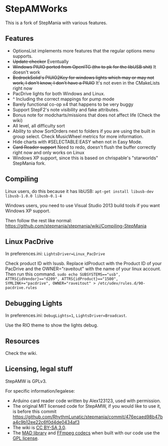 StepAMWorks
=========

This is a fork of StepMania with various features.

## Features
* OptionsList implements more features that the regular options menu supports.
* ~~Update checker~~ Eventually
* ~~Windows PIUIO ported from OpenITG (thx to pk for the libUSB shit)~~ It doesn't work
* ~~BedrockSolid's PIUIO2Key for windows lights which may or may not work, I don't know, I don't have a PIUIO~~ It's not even in the CMakeLists right now
* PacDrive lights for both Windows and Linux.
* ^ Including the correct mappings for pump mode
* Barely functional co-op x4 that happens to be very buggy
* Support StepF2's note visibility and fake attributes.
* Bonus note for modcharts/missions that does not affect life (Check the wiki)
* All level, all difficulty sort
* Ability to show SortOrders next to folders if you are using the built in group select. Check MusicWheel metrics for more information.
* Hide charts with #SELECTABLE:EASY when not in Easy Mode.
* ~~Card Reader support~~ Need to redo, doesn't flush the buffer correctly right now and only works on Linux
* Windows XP support, since this is based on chrispable's "starworlds" StepMania fork.

## Compiling

Linux users, do this because it has libUSB: `apt-get install libusb-dev libusb-1.0.0 libusb-0.1-4`

Windows users, you need to use Visual Studio 2013 build tools if you want Windows XP support.

Then follow the rest like normal: https://github.com/stepmania/stepmania/wiki/Compiling-StepMania

## Linux PacDrive
In preferences.ini: `LightsDriver=Linux_PacDrive`

Check product ID with lsusb. Replace idProduct with the Product ID of your PacDrive and the OWNER="raveitout" with the name of your linux account. Then run this command.
`sudo echo SUBSYSTEMS=="usb", ATTRS{idVendor}=="d209", ATTRS{idProduct}=="1500", SYMLINK+="pacdrive", OWNER="raveitout" > /etc/udev/rules.d/90-pacdrive.rules`

## Debugging Lights
In preferences.ini: `DebugLights=1`, `LightsDriver=Broadcast`.

Use the RIO theme to show the lights debug.

## Resources

Check the wiki.

## Licensing, legal stuff

StepAMW is GPLv3.

For specific information/legalese:
* Arduino card reader code written by Alex123123, used with permission.
* The original MIT licensed code for StepAMW, if you would like to use it, is before this commit https://github.com/RhythmLunatic/stepmania/commit/476ecaed98b47ba4c9b12ee22c6f0d4de0434af3
* The wiki is [CC BY-SA 3.0](https://creativecommons.org/licenses/by-sa/3.0/).
* The [MAD library](http://www.underbit.com/products/mad/) and [FFmpeg codecs](https://www.ffmpeg.org/) when built with our code use the [GPL license](http://www.gnu.org).

